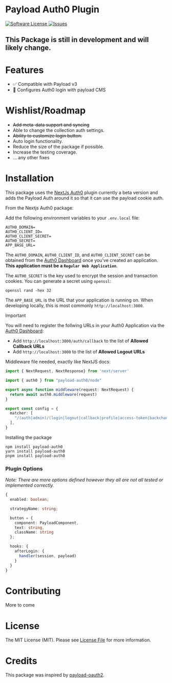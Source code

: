 # Payload Auth0 Plugin


<a href="LICENSE">
  <img src="https://img.shields.io/badge/license-MIT-brightgreen.svg" alt="Software License" />
</a>
<a href="https://github.com/chrisAlwinYS/payload-auth0/issues">
  <img src="https://img.shields.io/github/issues/chrisAlwinYS/payload-auth0.svg" alt="Issues" />
</a>

[//]: # (<a href="https://npmjs.org/package/payload-oauth2">)

[//]: # (  <img src="https://img.shields.io/npm/v/payload-oauth2.svg?style=flat-squar" alt="NPM" />)

[//]: # (</a>)

## This Package is still in development and will likely change.

# Features

- ✅ Compatible with Payload v3
- 🔐 Configures Auth0 login with payload CMS


# Wishlist/Roadmap

- ~~Add meta-data support and syncing~~
- Able to change the collection auth settings.
- ~~Ability to customize login button.~~
- Auto login functionality.
- Reduce the size of the package if possible.
- Increase the testing coverage.
- ... any other fixes


# Installation

This package uses the [NextJs Auth0](https://github.com/auth0/nextjs-auth0) plugin currently a beta version and adds the Payload Auth around it so
that it can use the payload cookie auth.

From the Nextjs Auth0 package:

Add the following environment variables to your `.env.local` file:

```dotenv
AUTH0_DOMAIN=
AUTH0_CLIENT_ID=
AUTH0_CLIENT_SECRET=
AUTH0_SECRET=
APP_BASE_URL=
```

The `AUTH0_DOMAIN`, `AUTH0_CLIENT_ID`, and `AUTH0_CLIENT_SECRET` can be obtained from the [Auth0 Dashboard](https://manage.auth0.com) once you've created an application. **This application must be a `Regular Web Application`**.

The `AUTH0_SECRET` is the key used to encrypt the session and transaction cookies. You can generate a secret using `openssl`:

```shell
openssl rand -hex 32
```

The `APP_BASE_URL` is the URL that your application is running on. When developing locally, this is most commonly `http://localhost:3000`.

> [!IMPORTANT]
> You will need to register the follwing URLs in your Auth0 Application via the [Auth0 Dashboard](https://manage.auth0.com):
>
> - Add `http://localhost:3000/auth/callback` to the list of **Allowed Callback URLs**
> - Add `http://localhost:3000` to the list of **Allowed Logout URLs**


Middleware file needed, exactly like NextJS docs:

```typescript
import { NextRequest, NextResponse} from 'next/server'

import { auth0 } from "payload-auth0/node"

export async function middleware(request: NextRequest) {
  return await auth0.middleware(request)
}

export const config = {
  matcher: [
    "/(auth|admin)/(login|logout|callback|profile|access-token|backchannel-logout)",
  ],
}
```

Installing the package

```
npm install payload-auth0
yarn install payload-auth0
pnpm install payload-auth0
```

### Plugin Options

*Note: There are more options defined however they all are not all tested or implemented correctly.*

```typescript jsx
{
  enabled: boolean;

  strategyName: string;

  button = {
    component: PayloadComponent,
    text: string,
    className: string
  };

  hooks: {
    afterLogin: {
      handler(session, payload)
    }
  }
}
```


# Contributing

  More to come

# License

The MIT License (MIT). Please see [License File](LICENSE) for more information.

# Credits

This package was inspired by [payload-oauth2](https://github.com/wilsonle/payload-oauth2).
